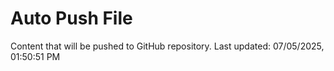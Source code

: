 # Auto Push File

Content that will be pushed to GitHub repository.
Last updated: 07/05/2025, 01:50:51 PM